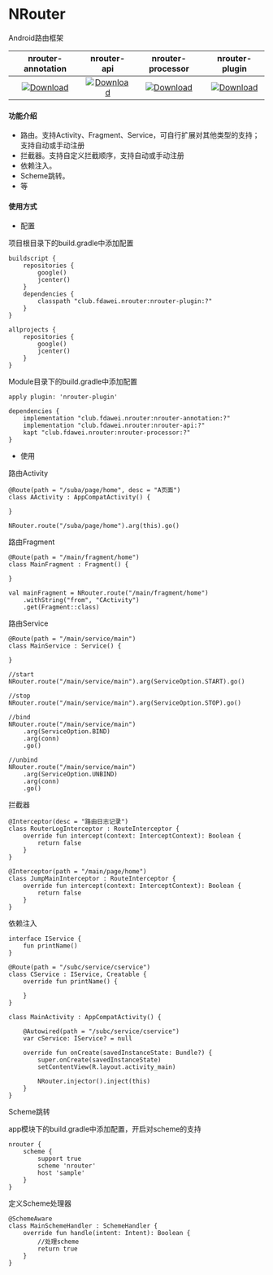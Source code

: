 # NRouter

Android路由框架

| nrouter-annotation | nrouter-api | nrouter-processor | nrouter-plugin |
| :---: | :---: | :---: | :---: |
| [ ![Download](https://api.bintray.com/packages/fangdawei/maven/nrouter-annotation/images/download.svg?version=1.0.5) ](https://bintray.com/fangdawei/maven/nrouter-annotation/1.0.5/link) | [ ![Download](https://api.bintray.com/packages/fangdawei/maven/nrouter-api/images/download.svg?version=1.0.5) ](https://bintray.com/fangdawei/maven/nrouter-api/1.0.5/link) | [ ![Download](https://api.bintray.com/packages/fangdawei/maven/nrouter-processor/images/download.svg?version=1.0.5) ](https://bintray.com/fangdawei/maven/nrouter-processor/1.0.5/link) | [ ![Download](https://api.bintray.com/packages/fangdawei/maven/nrouter-plugin/images/download.svg?version=1.0.5) ](https://bintray.com/fangdawei/maven/nrouter-plugin/1.0.5/link) |

#### 功能介绍
* 路由。支持Activity、Fragment、Service，可自行扩展对其他类型的支持；支持自动或手动注册
* 拦截器。支持自定义拦截顺序，支持自动或手动注册
* 依赖注入。
* Scheme跳转。
* 等


#### 使用方式
* 配置

项目根目录下的build.gradle中添加配置

```
buildscript {
    repositories {
        google()
        jcenter()
    }
    dependencies {
        classpath "club.fdawei.nrouter:nrouter-plugin:?"
    }
}

allprojects {
    repositories {
        google()
        jcenter()
    }
}
```

Module目录下的build.gradle中添加配置

```
apply plugin: 'nrouter-plugin'

dependencies {
    implementation "club.fdawei.nrouter:nrouter-annotation:?"
    implementation "club.fdawei.nrouter:nrouter-api:?"
    kapt "club.fdawei.nrouter:nrouter-processor:?"
}
```

* 使用

路由Activity

```
@Route(path = "/suba/page/home", desc = "A页面")
class AActivity : AppCompatActivity() {

}

NRouter.route("/suba/page/home").arg(this).go()
```

路由Fragment

```
@Route(path = "/main/fragment/home")
class MainFragment : Fragment() {

}

val mainFragment = NRouter.route("/main/fragment/home")
    .withString("from", "CActivity")
    .get(Fragment::class)
```

路由Service

```
@Route(path = "/main/service/main")
class MainService : Service() {

}

//start
NRouter.route("/main/service/main").arg(ServiceOption.START).go()

//stop
NRouter.route("/main/service/main").arg(ServiceOption.STOP).go()

//bind
NRouter.route("/main/service/main")
    .arg(ServiceOption.BIND)
    .arg(conn)
    .go()

//unbind
NRouter.route("/main/service/main")
    .arg(ServiceOption.UNBIND)
    .arg(conn)
    .go()

```

拦截器

```
@Interceptor(desc = "路由日志记录")
class RouterLogInterceptor : RouteInterceptor {
    override fun intercept(context: InterceptContext): Boolean {
        return false
    }
}

@Interceptor(path = "/main/page/home")
class JumpMainInterceptor : RouteInterceptor {
    override fun intercept(context: InterceptContext): Boolean {
        return false
    }
}
```

依赖注入

```
interface IService {
    fun printName()
}

@Route(path = "/subc/service/cservice")
class CService : IService, Creatable {
    override fun printName() {
        
    }
}

class MainActivity : AppCompatActivity() {

    @Autowired(path = "/subc/service/cservice")
    var cService: IService? = null

    override fun onCreate(savedInstanceState: Bundle?) {
        super.onCreate(savedInstanceState)
        setContentView(R.layout.activity_main)

        NRouter.injector().inject(this)
    }
}
```

Scheme跳转

app模块下的build.gradle中添加配置，开启对scheme的支持

```
nrouter {
    scheme {
        support true
        scheme 'nrouter'
        host 'sample'
    }
}
```

定义Scheme处理器

```
@SchemeAware
class MainSchemeHandler : SchemeHandler {
    override fun handle(intent: Intent): Boolean {
        //处理scheme
        return true
    }
}
```


